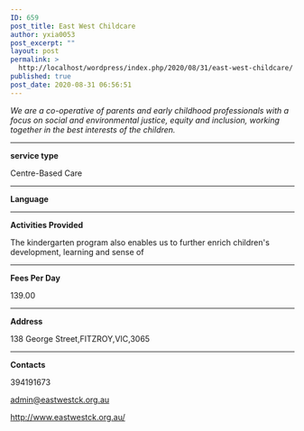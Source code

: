 ```yaml
---
ID: 659
post_title: East West Childcare
author: yxia0053
post_excerpt: ""
layout: post
permalink: >
  http://localhost/wordpress/index.php/2020/08/31/east-west-childcare/
published: true
post_date: 2020-08-31 06:56:51
---
```

<em>We are a co-operative of parents and early childhood professionals with a focus on social and environmental justice, equity and inclusion, working together in the best interests of the children. </em>

<!--more-->

<hr />

<strong>service type</strong>

Centre-Based Care

<hr />

<strong>Language</strong>



<hr />

<strong>Activities Provided</strong>

The kindergarten program also enables us to further enrich children's development, learning and sense of

<hr />

<strong>Fees Per Day</strong>

139.00

<hr />

<strong>Address</strong>

138 George Street,FITZROY,VIC,3065

<hr />

<strong>Contacts</strong>

394191673

admin@eastwestck.org.au

http://www.eastwestck.org.au/